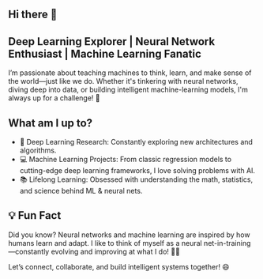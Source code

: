 ## Hi there 👋

## Deep Learning Explorer | Neural Network Enthusiast | Machine Learning Fanatic


I’m passionate about teaching machines to think, learn, and make sense of the world—just like we do. Whether it's tinkering with neural networks, diving deep into data, or building intelligent machine-learning models, I'm always up for a challenge! 🚀


## What am I up to?
- 🌟 Deep Learning Research: Constantly exploring new architectures and algorithms.
- 💻 Machine Learning Projects: From classic regression models to cutting-edge deep learning frameworks, I love solving problems with AI.
- 📚 Lifelong Learning: Obsessed with understanding the math, statistics, and science behind ML & neural nets.


## 💡 Fun Fact
Did you know? Neural networks and machine learning are inspired by how humans learn and adapt. I like to think of myself as a neural net-in-training—constantly evolving and improving at what I do! 🤖💡

Let’s connect, collaborate, and build intelligent systems together! 😄
